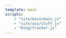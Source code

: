 ```yaml
---
template: main
scripts:
    - "site/main/main.js"
    - "site/aux/stuff.js"
    - "blog/tracker.js"
---
```

